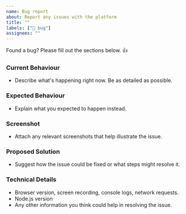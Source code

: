 ```yaml
---
name: Bug report
about: Report any issues with the platform
title: ""
labels: ["🐛 bug"]
assignees: ""
---
```


Found a bug? Please fill out the sections below. 👍

### Current Behaviour

- Describe what's happening right now. Be as detailed as possible.

### Expected Behaviour

- Explain what you expected to happen instead.

### Screenshot

- Attach any relevant screenshots that help illustrate the issue.

### Proposed Solution

- Suggest how the issue could be fixed or what steps might resolve it.

### Technical Details

- Browser version, screen recording, console logs, network requests.
- Node.js version
- Any other information you think could help in resolving the issue.
